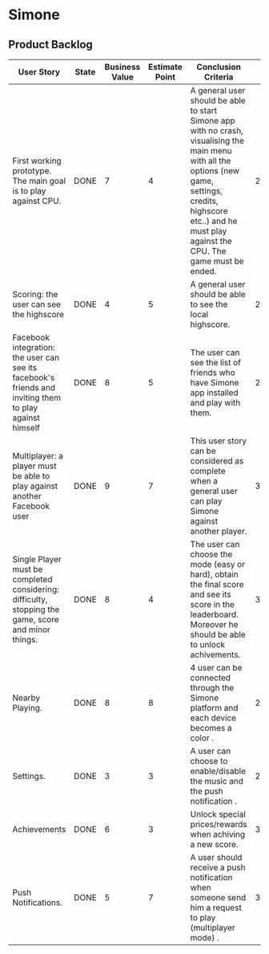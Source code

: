 # Simone

## Product Backlog

| User Story | State | Business Value | Estimate Point | Conclusion Criteria | Sprint Review |
|---|---|---|---|---|---|
| First working prototype. The main goal is to play against CPU. | DONE | 7 | 4 | A general user should be able to start Simone app with no crash, visualising the main menu with all the options (new game, settings, credits, highscore etc..) and he must play against the CPU. The game must be ended. | 28/06/2017 | 
| Scoring: the user can see the highscore | DONE | 4 | 5 | A general user should be able to see the local highscore. | 28/06/2017 | |
| Facebook integration: the user can see its facebook's friends and inviting them to play against himself | DONE | 8 | 5 | The user can see the list of friends who have Simone app installed and play with them. | 28/06/2017 | |
| Multiplayer: a player must be able to play against another Facebook user | DONE | 9 | 7 | This user story can be considered as complete when a general user can play Simone against another player. | 31/07/2017 | |
| Single Player must be completed considering: difficulty, stopping the game, score and minor things. | DONE | 8 | 4 | The user can choose the mode (easy or hard), obtain the final score and see its score in the leaderboard. Moreover he should be able to unlock achivements. | 31/07/2017 | |
| Nearby Playing. | DONE | 8 | 8 | 4 user can be connected through the Simone platform and each device becomes a color . | 21/08/2017 | |
| Settings. | DONE | 3 | 3 | A user can choose to enable/disable the music and the push notification . | 21/08/2017 | |
| Achievements | DONE | 6 | 3 | Unlock special prices/rewards when achiving a new score. | 30/08/2017 | |
| Push Notifications. | DONE | 5 | 7 | A user should receive a push notification when someone send him a request to play (multiplayer mode) . | 30/08/2017 | |
